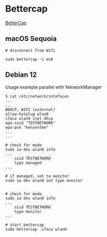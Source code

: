 # Bettercap
[BetterCap](https://www.bettercap.org/)


## macOS Sequoia

```
# disconnect from Wifi

sudo bettercap -i en0
```

## Debian 12
Usage example parallel with NetworkManager

```
$ cat /etc/network/intefaces
...
...
#DHCP, WIFI (external)
allow-hotplug wlan0
iface wlan0 inet dhcp
wpa-ssid "TESTNETWORK"
wpa-psk "kensentme"
...
...

# check for mode
sudo iw dev wlan0 info
...
	ssid TESTNETWORK
	type managed
...

# if managed, set to monitor
sudo iw dev wlan0 set type monitor


# check for mode
sudo iw dev wlan0 info
...
	ssid TESTNETWORK
	type monitor
...

# start bettercap
sudo bettercap -iface wlan0
```
